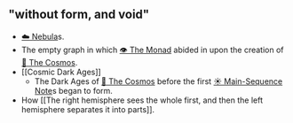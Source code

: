## "without form, and void"

- [☁️ Nebula](Nebula)s.
- The empty graph in which [👁 The Monad](🔮%20The%20Cosmos/The%20Monad.md) abided in upon the creation of [🔮 The Cosmos](🔮%20The%20Cosmos/The%20Cosmos.md).
- [[Cosmic Dark Ages]]
    - The Dark Ages of [🔮 The Cosmos](🔮%20The%20Cosmos/The%20Cosmos.md) before the first [☀️ Main-Sequence Note](Main-Sequence%20Note)s began  to form.
- How [[The right hemisphere sees the whole first, and then the left hemisphere separates it into parts]].